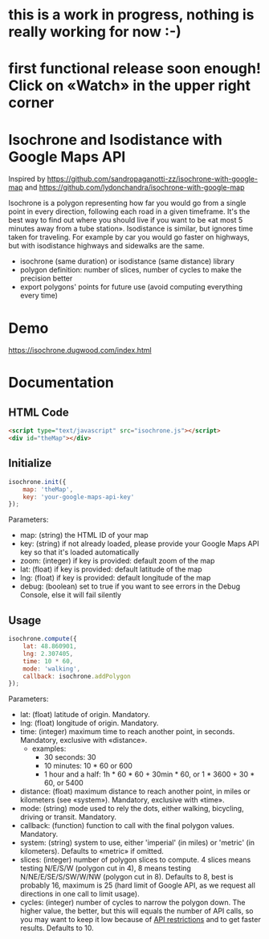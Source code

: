 # this is a work in progress, nothing is really working for now :-)
# first functional release soon enough! Click on «Watch» in the upper right corner



# Isochrone and Isodistance with Google Maps API

Inspired by https://github.com/sandropaganotti-zz/isochrone-with-google-map and https://github.com/lydonchandra/isochrone-with-google-map

Isochrone is a polygon representing how far you would go from a single point in every direction, following each road in a given timeframe. It's the best way to find out where you should live if you want to be «at most 5 minutes away from a tube station».
Isodistance is similar, but ignores time taken for traveling. For example by car you would go faster on highways, but with isodistance highways and sidewalks are the same.

- isochrone (same duration) or isodistance (same distance) library
- polygon definition: number of slices, number of cycles to make the precision better
- export polygons' points for future use (avoid computing everything every time)

# Demo

https://isochrone.dugwood.com/index.html

# Documentation

## HTML Code
```html
<script type="text/javascript" src="isochrone.js"></script>
<div id="theMap"></div>
```

## Initialize
```javascript
isochrone.init({
	map: 'theMap',
	key: 'your-google-maps-api-key'
});
```
Parameters:
 - map: (string) the HTML ID of your map
 - key: (string) if not already loaded, please provide your Google Maps API key so that it's loaded automatically
 - zoom: (integer) if key is provided: default zoom of the map
 - lat: (float) if key is provided: default latitude of the map
 - lng: (float) if key is provided: default longitude of the map
 - debug: (boolean)	set to true if you want to see errors in the Debug Console, else it will fail silently

## Usage
```javascript
isochrone.compute({
	lat: 48.860901,
	lng: 2.307405,
	time: 10 * 60,
	mode: 'walking',
	callback: isochrone.addPolygon
});
```
Parameters:
 - lat: (float) latitude of origin. Mandatory.
 - lng: (float) longitude of origin. Mandatory.
 - time: (integer) maximum time to reach another point, in seconds. Mandatory, exclusive with «distance».
   - examples:
     - 30 seconds: 30
     - 10 minutes: 10 * 60 or 600
     - 1 hour and a half: 1h * 60 * 60 + 30min * 60, or 1 * 3600 + 30 * 60, or 5400
 - distance: (float) maximum distance to reach another point, in miles or kilometers (see «system»). Mandatory, exclusive with «time».
 - mode: (string) mode used to rely the dots, either walking, bicycling, driving or transit. Mandatory.
 - callback: (function) function to call with the final polygon values. Mandatory.
 - system: (string) system to use, either 'imperial' (in miles) or 'metric' (in kilometers). Defaults to «metric» if omitted.
 - slices: (integer) number of polygon slices to compute. 4 slices means testing N/E/S/W (polygon cut in 4), 8 means testing N/NE/E/SE/S/SW/W/NW (polygon cut in 8). Defaults to 8, best is probably 16, maximum is 25 (hard limit of Google API, as we request all directions in one call to limit usage).
 - cycles: (integer) number of cycles to narrow the polygon down. The higher value, the better, but this will equals the number of API calls, so you may want to keep it low because of [API restrictions](https://developers.google.com/maps/documentation/javascript/distancematrix#UsageLimits) and to get faster results. Defaults to 10.